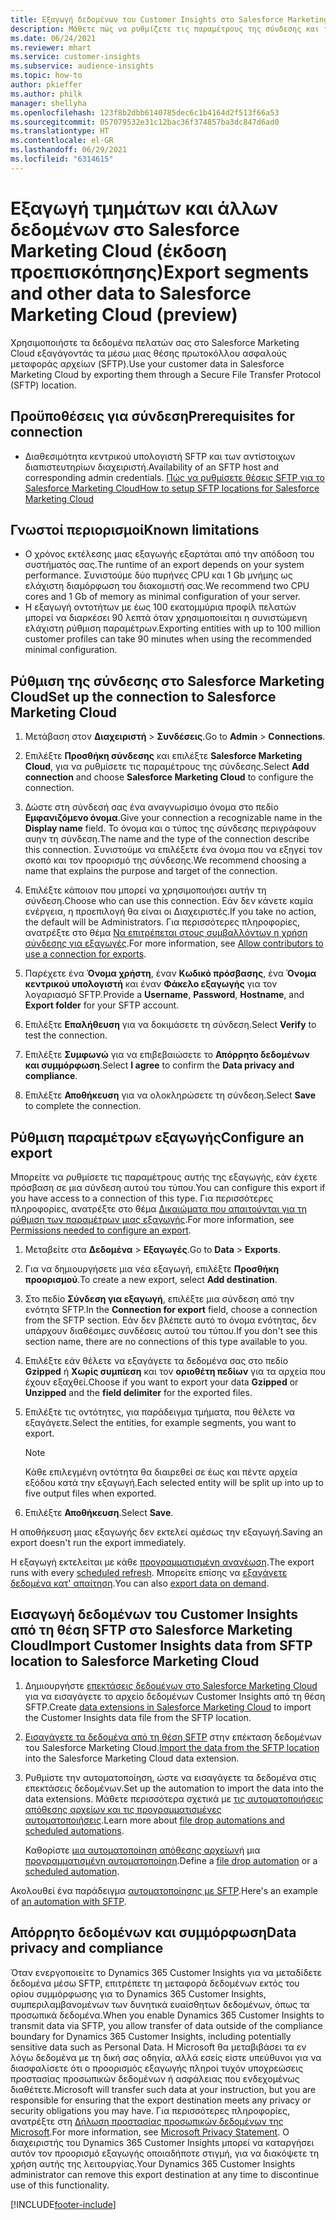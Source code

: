 ```yaml
---
title: Εξαγωγή δεδομένων του Customer Insights στο Salesforce Marketing Cloud
description: Μάθετε πώς να ρυθμίζετε τις παραμέτρους της σύνδεσης και της εξαγωγής στο Salesforce Marketing Cloud.
ms.date: 06/24/2021
ms.reviewer: mhart
ms.service: customer-insights
ms.subservice: audience-insights
ms.topic: how-to
author: pkieffer
ms.author: philk
manager: shellyha
ms.openlocfilehash: 123f8b2dbb6140785dec6c1b4164d2f513f66a53
ms.sourcegitcommit: 057079532e31c12bac36f374857ba3dc847d6ad0
ms.translationtype: HT
ms.contentlocale: el-GR
ms.lasthandoff: 06/29/2021
ms.locfileid: "6314615"
---
```

# <a name="export-segments-and-other-data-to-salesforce-marketing-cloud-preview"></a><span data-ttu-id="46e8a-103">Εξαγωγή τμημάτων και άλλων δεδομένων στο Salesforce Marketing Cloud (έκδοση προεπισκόπησης)</span><span class="sxs-lookup"><span data-stu-id="46e8a-103">Export segments and other data to Salesforce Marketing Cloud (preview)</span></span>

<span data-ttu-id="46e8a-104">Χρησιμοποιήστε τα δεδομένα πελατών σας στο Salesforce Marketing Cloud εξαγάγοντάς τα μέσω μιας θέσης πρωτοκόλλου ασφαλούς μεταφοράς αρχείων (SFTP).</span><span class="sxs-lookup"><span data-stu-id="46e8a-104">Use your customer data in Salesforce Marketing Cloud by exporting them through a Secure File Transfer Protocol (SFTP) location.</span></span>

## <a name="prerequisites-for-connection"></a><span data-ttu-id="46e8a-105">Προϋποθέσεις για σύνδεση</span><span class="sxs-lookup"><span data-stu-id="46e8a-105">Prerequisites for connection</span></span>

- <span data-ttu-id="46e8a-106">Διαθεσιμότητα κεντρικού υπολογιστή SFTP και των αντίστοιχων διαπιστευτηρίων διαχειριστή.</span><span class="sxs-lookup"><span data-stu-id="46e8a-106">Availability of an SFTP host and corresponding admin credentials.</span></span> [<span data-ttu-id="46e8a-107">Πώς να ρυθμίσετε θέσεις SFTP για το Salesforce Marketing Cloud</span><span class="sxs-lookup"><span data-stu-id="46e8a-107">How to setup SFTP locations for Salesforce Marketing Cloud</span></span>](https://help.salesforce.com/articleView?id=sf.mc_es_configure_enhanced_ftp.htm&type=5) 

## <a name="known-limitations"></a><span data-ttu-id="46e8a-108">Γνωστοί περιορισμοί</span><span class="sxs-lookup"><span data-stu-id="46e8a-108">Known limitations</span></span>

- <span data-ttu-id="46e8a-109">Ο χρόνος εκτέλεσης μιας εξαγωγής εξαρτάται από την απόδοση του συστήματός σας.</span><span class="sxs-lookup"><span data-stu-id="46e8a-109">The runtime of an export depends on your system performance.</span></span> <span data-ttu-id="46e8a-110">Συνιστούμε δύο πυρήνες CPU και 1 Gb μνήμης ως ελάχιστη διαμόρφωση του διακομιστή σας.</span><span class="sxs-lookup"><span data-stu-id="46e8a-110">We recommend two CPU cores and 1 Gb of memory as minimal configuration of your server.</span></span> 
- <span data-ttu-id="46e8a-111">Η εξαγωγή οντοτήτων με έως 100 εκατομμύρια προφίλ πελατών μπορεί να διαρκέσει 90 λεπτά όταν χρησιμοποιείται η συνιστώμενη ελάχιστη ρύθμιση παραμέτρων.</span><span class="sxs-lookup"><span data-stu-id="46e8a-111">Exporting entities with up to 100 million customer profiles can take 90 minutes when using the recommended minimal configuration.</span></span> 

## <a name="set-up-the-connection-to-salesforce-marketing-cloud"></a><span data-ttu-id="46e8a-112">Ρύθμιση της σύνδεσης στο Salesforce Marketing Cloud</span><span class="sxs-lookup"><span data-stu-id="46e8a-112">Set up the connection to Salesforce Marketing Cloud</span></span>

1. <span data-ttu-id="46e8a-113">Μετάβαση στον **Διαχειριστή** > **Συνδέσεις**.</span><span class="sxs-lookup"><span data-stu-id="46e8a-113">Go to **Admin** > **Connections**.</span></span>

1. <span data-ttu-id="46e8a-114">Επιλέξτε **Προσθήκη σύνδεσης** και επιλέξτε **Salesforce Marketing Cloud**, για να ρυθμίσετε τις παραμέτρους της σύνδεσης.</span><span class="sxs-lookup"><span data-stu-id="46e8a-114">Select **Add connection** and choose **Salesforce Marketing Cloud** to configure the connection.</span></span>

1. <span data-ttu-id="46e8a-115">Δώστε στη σύνδεσή σας ένα αναγνωρίσιμο όνομα στο πεδίο **Εμφανιζόμενο όνομα**.</span><span class="sxs-lookup"><span data-stu-id="46e8a-115">Give your connection a recognizable name in the **Display name** field.</span></span> <span data-ttu-id="46e8a-116">Το όνομα και ο τύπος της σύνδεσης περιγράφουν αυην τη σύνδεση.</span><span class="sxs-lookup"><span data-stu-id="46e8a-116">The name and the type of the connection describe this connection.</span></span> <span data-ttu-id="46e8a-117">Συνιστούμε να επιλέξετε ένα όνομα που να εξηγεί τον σκοπό και τον προορισμό της σύνδεσης.</span><span class="sxs-lookup"><span data-stu-id="46e8a-117">We recommend choosing a name that explains the purpose and target of the connection.</span></span>

1. <span data-ttu-id="46e8a-118">Επιλέξτε κάποιον που μπορεί να χρησιμοποιήσει αυτήν τη σύνδεση.</span><span class="sxs-lookup"><span data-stu-id="46e8a-118">Choose who can use this connection.</span></span> <span data-ttu-id="46e8a-119">Εάν δεν κάνετε καμία ενέργεια, η προεπιλογή θα είναι οι Διαχειριστές.</span><span class="sxs-lookup"><span data-stu-id="46e8a-119">If you take no action, the default will be Administrators.</span></span> <span data-ttu-id="46e8a-120">Για περισσότερες πληροφορίες, ανατρέξτε στο θέμα [Να επιτρέπεται στους συμβαλλόντων η χρήση σύνδεσης για εξαγωγές](connections.md#allow-contributors-to-use-a-connection-for-exports).</span><span class="sxs-lookup"><span data-stu-id="46e8a-120">For more information, see [Allow contributors to use a connection for exports](connections.md#allow-contributors-to-use-a-connection-for-exports).</span></span>

1. <span data-ttu-id="46e8a-121">Παρέχετε ένα **Όνομα χρήστη**, έναν **Κωδικό πρόσβασης**, ένα **Όνομα κεντρικού υπολογιστή** και έναν **Φάκελο εξαγωγής** για τον λογαριασμό SFTP.</span><span class="sxs-lookup"><span data-stu-id="46e8a-121">Provide a **Username**, **Password**, **Hostname**, and **Export folder** for your SFTP account.</span></span>

1. <span data-ttu-id="46e8a-122">Επιλέξτε **Επαλήθευση** για να δοκιμάσετε τη σύνδεση.</span><span class="sxs-lookup"><span data-stu-id="46e8a-122">Select **Verify** to test the connection.</span></span>

1. <span data-ttu-id="46e8a-123">Επιλέξτε **Συμφωνώ** για να επιβεβαιώσετε το **Απόρρητο δεδομένων και συμμόρφωση**.</span><span class="sxs-lookup"><span data-stu-id="46e8a-123">Select **I agree** to confirm the **Data privacy and compliance**.</span></span>

1. <span data-ttu-id="46e8a-124">Επιλέξτε **Αποθήκευση** για να ολοκληρώσετε τη σύνδεση.</span><span class="sxs-lookup"><span data-stu-id="46e8a-124">Select **Save** to complete the connection.</span></span>

## <a name="configure-an-export"></a><span data-ttu-id="46e8a-125">Ρύθμιση παραμέτρων εξαγωγής</span><span class="sxs-lookup"><span data-stu-id="46e8a-125">Configure an export</span></span>

<span data-ttu-id="46e8a-126">Μπορείτε να ρυθμίσετε τις παραμέτρους αυτής της εξαγωγής, εάν έχετε πρόσβαση σε μια σύνδεση αυτού του τύπου.</span><span class="sxs-lookup"><span data-stu-id="46e8a-126">You can configure this export if you have access to a connection of this type.</span></span> <span data-ttu-id="46e8a-127">Για περισσότερες πληροφορίες, ανατρέξτε στο θέμα [Δικαιώματα που απαιτούνται για τη ρύθμιση των παραμέτρων μιας εξαγωγής](export-destinations.md#set-up-a-new-export).</span><span class="sxs-lookup"><span data-stu-id="46e8a-127">For more information, see [Permissions needed to configure an export](export-destinations.md#set-up-a-new-export).</span></span>

1. <span data-ttu-id="46e8a-128">Μεταβείτε στα **Δεδομένα** > **Εξαγωγές**.</span><span class="sxs-lookup"><span data-stu-id="46e8a-128">Go to **Data** > **Exports**.</span></span>

1. <span data-ttu-id="46e8a-129">Για να δημιουργήσετε μια νέα εξαγωγή, επιλέξτε **Προσθήκη προορισμού**.</span><span class="sxs-lookup"><span data-stu-id="46e8a-129">To create a new export, select **Add destination**.</span></span>

1. <span data-ttu-id="46e8a-130">Στο πεδίο **Σύνδεση για εξαγωγή**, επιλέξτε μια σύνδεση από την ενότητα SFTP.</span><span class="sxs-lookup"><span data-stu-id="46e8a-130">In the **Connection for export** field, choose a connection from the SFTP section.</span></span> <span data-ttu-id="46e8a-131">Εάν δεν βλέπετε αυτό το όνομα ενότητας, δεν υπάρχουν διαθέσιμες συνδέσεις αυτού του τύπου.</span><span class="sxs-lookup"><span data-stu-id="46e8a-131">If you don't see this section name, there are no connections of this type available to you.</span></span>

1. <span data-ttu-id="46e8a-132">Επιλέξτε εάν θέλετε να εξαγάγετε τα δεδομένα σας στο πεδίο **Gzipped** ή **Χωρίς συμπίεση** και τον **οριοθέτη πεδίων** για τα αρχεία που έχουν εξαχθεί.</span><span class="sxs-lookup"><span data-stu-id="46e8a-132">Choose if you want to export your data **Gzipped** or **Unzipped** and the **field delimiter** for the exported files.</span></span>

1. <span data-ttu-id="46e8a-133">Επιλέξτε τις οντότητες, για παράδειγμα τμήματα, που θέλετε να εξαγάγετε.</span><span class="sxs-lookup"><span data-stu-id="46e8a-133">Select the entities, for example segments, you want to export.</span></span>

   > [!NOTE]
   > <span data-ttu-id="46e8a-134">Κάθε επιλεγμένη οντότητα θα διαιρεθεί σε έως και πέντε αρχεία εξόδου κατά την εξαγωγή.</span><span class="sxs-lookup"><span data-stu-id="46e8a-134">Each selected entity will be split up into up to five output files when exported.</span></span> 

1. <span data-ttu-id="46e8a-135">Επιλέξτε **Αποθήκευση**.</span><span class="sxs-lookup"><span data-stu-id="46e8a-135">Select **Save**.</span></span>

<span data-ttu-id="46e8a-136">Η αποθήκευση μιας εξαγωγής δεν εκτελεί αμέσως την εξαγωγή.</span><span class="sxs-lookup"><span data-stu-id="46e8a-136">Saving an export doesn't run the export immediately.</span></span>

<span data-ttu-id="46e8a-137">Η εξαγωγή εκτελείται με κάθε [προγραμματισμένη ανανέωση](system.md#schedule-tab).</span><span class="sxs-lookup"><span data-stu-id="46e8a-137">The export runs with every [scheduled refresh](system.md#schedule-tab).</span></span> <span data-ttu-id="46e8a-138">Μπορείτε επίσης να [εξαγάγετε δεδομένα κατ' απαίτηση](export-destinations.md#run-exports-on-demand).</span><span class="sxs-lookup"><span data-stu-id="46e8a-138">You can also [export data on demand](export-destinations.md#run-exports-on-demand).</span></span> 

## <a name="import-customer-insights-data-from-sftp-location-to-salesforce-marketing-cloud"></a><span data-ttu-id="46e8a-139">Εισαγωγή δεδομένων του Customer Insights από τη θέση SFTP στο Salesforce Marketing Cloud</span><span class="sxs-lookup"><span data-stu-id="46e8a-139">Import Customer Insights data from SFTP location to Salesforce Marketing Cloud</span></span>

1. <span data-ttu-id="46e8a-140">Δημιουργήστε [επεκτάσεις δεδομένων στο Salesforce Marketing Cloud](https://help.salesforce.com/articleView?id=sf.mc_es_create_data_extension.htm&type=5) για να εισαγάγετε το αρχείο δεδομένων Customer Insights από τη θέση SFTP.</span><span class="sxs-lookup"><span data-stu-id="46e8a-140">Create [data extensions in Salesforce Marketing Cloud](https://help.salesforce.com/articleView?id=sf.mc_es_create_data_extension.htm&type=5) to import the Customer Insights data file from the SFTP location.</span></span>

2. <span data-ttu-id="46e8a-141">[Εισαγάγετε τα δεδομένα από τη θέση SFTP](https://help.salesforce.com/articleView?id=sf.mc_es_import_data_extension_classic.htm&type=5) στην επέκταση δεδομένων του Salesforce Marketing Cloud.</span><span class="sxs-lookup"><span data-stu-id="46e8a-141">[Import the data from the SFTP location](https://help.salesforce.com/articleView?id=sf.mc_es_import_data_extension_classic.htm&type=5) into the Salesforce Marketing Cloud data extension.</span></span> 

3. <span data-ttu-id="46e8a-142">Ρυθμίστε την αυτοματοποίηση, ώστε να εισαγάγετε τα δεδομένα στις επεκτάσεις δεδομένων.</span><span class="sxs-lookup"><span data-stu-id="46e8a-142">Set up the automation to import the data into the data extensions.</span></span> <span data-ttu-id="46e8a-143">Μάθετε περισσότερα σχετικά με [τις αυτοματοποιήσεις απόθεσης αρχείων και τις προγραμματισμένες αυτοματοποιήσεις](https://help.salesforce.com/articleView?id=sf.mc_as_triggered_automations.htm&type=5).</span><span class="sxs-lookup"><span data-stu-id="46e8a-143">Learn more about [file drop automations and scheduled automations](https://help.salesforce.com/articleView?id=sf.mc_as_triggered_automations.htm&type=5).</span></span>

   <span data-ttu-id="46e8a-144">Καθορίστε [μια αυτοματοποίηση απόθεσης αρχείων](https://help.salesforce.com/articleView?id=sf.mc_as_define_a_triggered_automation.htm&type=5)ή μια [προγραμματισμένη αυτοματοποίηση](https://help.salesforce.com/articleView?id=sf.mc_as_define_a_scheduled_automation.htm&type=5).</span><span class="sxs-lookup"><span data-stu-id="46e8a-144">Define a [file drop automation](https://help.salesforce.com/articleView?id=sf.mc_as_define_a_triggered_automation.htm&type=5) or a  [scheduled automation](https://help.salesforce.com/articleView?id=sf.mc_as_define_a_scheduled_automation.htm&type=5).</span></span> 

<span data-ttu-id="46e8a-145">Ακολουθεί ένα παράδειγμα [αυτοματοποίησης με SFTP](https://help.salesforce.com/articleView?id=sf.mc_as_ftp_and_triggered_automation_scenario.htm&type=5).</span><span class="sxs-lookup"><span data-stu-id="46e8a-145">Here's an example of [an automation with SFTP](https://help.salesforce.com/articleView?id=sf.mc_as_ftp_and_triggered_automation_scenario.htm&type=5).</span></span>

## <a name="data-privacy-and-compliance"></a><span data-ttu-id="46e8a-146">Απόρρητο δεδομένων και συμμόρφωση</span><span class="sxs-lookup"><span data-stu-id="46e8a-146">Data privacy and compliance</span></span>

<span data-ttu-id="46e8a-147">Όταν ενεργοποιείτε το Dynamics 365 Customer Insights για να μεταδίδετε δεδομένα μέσω SFTP, επιτρέπετε τη μεταφορά δεδομένων εκτός του ορίου συμμόρφωσης για το Dynamics 365 Customer Insights, συμπεριλαμβανομένων των δυνητικά ευαίσθητων δεδομένων, όπως τα προσωπικά δεδομένα.</span><span class="sxs-lookup"><span data-stu-id="46e8a-147">When you enable Dynamics 365 Customer Insights to transmit data via SFTP, you allow transfer of data outside of the compliance boundary for Dynamics 365 Customer Insights, including potentially sensitive data such as Personal Data.</span></span> <span data-ttu-id="46e8a-148">Η Microsoft θα μεταβιβάσει τα εν λόγω δεδομένα με τη δική σας οδηγία, αλλά εσείς είστε υπεύθυνοι για να διασφαλίσετε ότι ο προορισμός εξαγωγής πληροί τυχόν υποχρεώσεις προστασίας προσωπικών δεδομένων ή ασφάλειας που ενδεχομένως διαθέτετε.</span><span class="sxs-lookup"><span data-stu-id="46e8a-148">Microsoft will transfer such data at your instruction, but you are responsible for ensuring that the export destination meets any privacy or security obligations you may have.</span></span> <span data-ttu-id="46e8a-149">Για περισσότερες πληροφορίες, ανατρέξτε στη [Δήλωση προστασίας προσωπικών δεδομένων της Microsoft](https://go.microsoft.com/fwlink/?linkid=396732).</span><span class="sxs-lookup"><span data-stu-id="46e8a-149">For more information, see [Microsoft Privacy Statement](https://go.microsoft.com/fwlink/?linkid=396732).</span></span>
<span data-ttu-id="46e8a-150">Ο διαχειριστής του Dynamics 365 Customer Insights μπορεί να καταργήσει αυτόν τον προορισμό εξαγωγής οποιαδήποτε στιγμή, για να διακόψετε τη χρήση αυτής της λειτουργίας.</span><span class="sxs-lookup"><span data-stu-id="46e8a-150">Your Dynamics 365 Customer Insights administrator can remove this export destination at any time to discontinue use of this functionality.</span></span>

[!INCLUDE[footer-include](../includes/footer-banner.md)]
